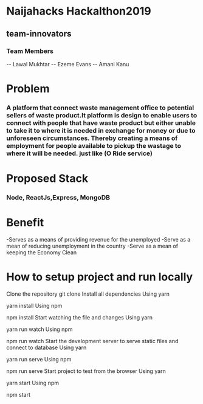 # Naijahacks Hackalthon2019
## team-innovators

### Team Members
-- Lawal Mukhtar
-- Ezeme Evans
-- Amani Kanu

# Problem
### A platform that connect waste management office to potential sellers of waste product.It platform is design to enable users to connect with people that have waste product but either unable to take it to where it is needed in exchange for money or due to unforeseen circumstances. Thereby creating a means of employment for people available to pickup the wastage to where it will be needed. just like (O Ride service)

# Proposed Stack
### Node, ReactJs,Express, MongoDB

# Benefit
-Serves as a means of providing revenue for the unemployed
-Serve as a mean of reducing unemployment in the country
-Serve as a mean of keeping the Economy Clean

# How to setup project and run locally

Clone the repository
git clone 
Install all dependencies
Using yarn

yarn install
Using npm

npm install
Start watching the file and changes
Using yarn

yarn run watch
Using npm

npm run watch
Start the development server to serve static files and connect to database
Using yarn

yarn run serve
Using npm

npm run serve
Start project to test from the browser
Using yarn

yarn start
Using npm

npm start
